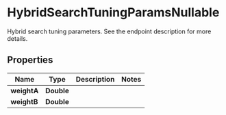 

# HybridSearchTuningParamsNullable

Hybrid search tuning parameters. See the endpoint description for more details.

## Properties

| Name | Type | Description | Notes |
|------------ | ------------- | ------------- | -------------|
|**weightA** | **Double** |  |  |
|**weightB** | **Double** |  |  |



